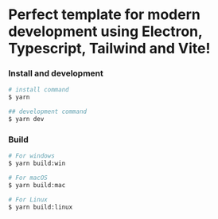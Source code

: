 # Perfect template for modern development using Electron, Typescript, Tailwind and Vite!

<!-- ![Preview](https://github.com/gionathas/NoteMark/assets/16454253/fcfff9dd-04a0-4b62-9cfb-db57ccd6f7aa) -->

### Install and development

```bash
# install command
$ yarn

## development command
$ yarn dev
```

### Build

```bash
# For windows
$ yarn build:win

# For macOS
$ yarn build:mac

# For Linux
$ yarn build:linux
```
